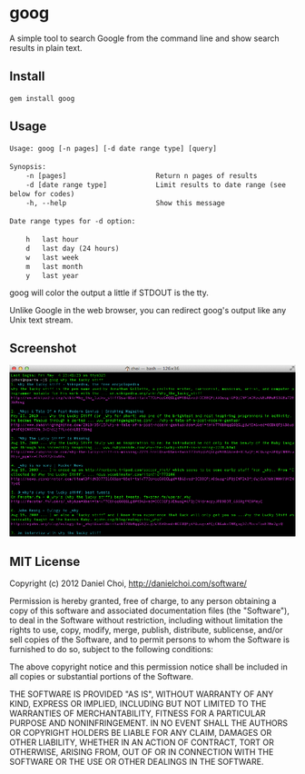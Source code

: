 # goog

A simple tool to search Google from the command line and show search results in plain text.


## Install

    gem install goog


## Usage

```
Usage: goog [-n pages] [-d date range type] [query]

Synopsis:
    -n [pages]                      Return n pages of results
    -d [date range type]            Limit results to date range (see below for codes)
    -h, --help                      Show this message

Date range types for -d option:
  
    h   last hour
    d   last day (24 hours)
    w   last week
    m   last month
    y   last year

```

goog will color the output a little if STDOUT is the tty. 

Unlike Google in the web browser, you can redirect goog's output like any Unix text stream.

## Screenshot

![screenshot](https://github.com/danchoi/goog/raw/master/screenshot.png)


## MIT License 

Copyright (c) 2012 Daniel Choi, http://danielchoi.com/software/

Permission is hereby granted, free of charge, to any person obtaining
a copy of this software and associated documentation files (the
"Software"), to deal in the Software without restriction, including
without limitation the rights to use, copy, modify, merge, publish,
distribute, sublicense, and/or sell copies of the Software, and to
permit persons to whom the Software is furnished to do so, subject to
the following conditions:

The above copyright notice and this permission notice shall be
included in all copies or substantial portions of the Software.

THE SOFTWARE IS PROVIDED "AS IS", WITHOUT WARRANTY OF ANY KIND,
EXPRESS OR IMPLIED, INCLUDING BUT NOT LIMITED TO THE WARRANTIES OF
MERCHANTABILITY, FITNESS FOR A PARTICULAR PURPOSE AND
NONINFRINGEMENT. IN NO EVENT SHALL THE AUTHORS OR COPYRIGHT HOLDERS BE
LIABLE FOR ANY CLAIM, DAMAGES OR OTHER LIABILITY, WHETHER IN AN ACTION
OF CONTRACT, TORT OR OTHERWISE, ARISING FROM, OUT OF OR IN CONNECTION
WITH THE SOFTWARE OR THE USE OR OTHER DEALINGS IN THE SOFTWARE.


